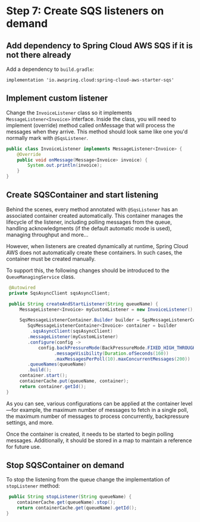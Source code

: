 # Step 7: Create SQS listeners on demand

## Add dependency to Spring Cloud AWS SQS if it is not there already

Add a dependency to `build.gradle`:

```
implementation 'io.awspring.cloud:spring-cloud-aws-starter-sqs'
```

## Implement custom listener

Change the `InvoiceListener` class so it implements `MessageListener<Invoice>` interface. 
Inside the class, you will need to implement (override) method called onMessage that will process the messages when they arrive. 
This method should look same like one you'd normally mark with `@SqsListener`.

```java
public class InvoiceListener implements MessageListener<Invoice> {
    @Override
    public void onMessage(Message<Invoice> invoice) {
        System.out.println(invoice);
    }
}
```

## Create SQSContainer and start listening

Behind the scenes, every method annotated with `@SqsListener` has an associated container created automatically. 
This container manages the lifecycle of the listener, including polling messages from the queue, handling acknowledgments (if the default automatic mode is used), managing throughput and more...

However, when listeners are created dynamically at runtime, Spring Cloud AWS does not automatically create these containers. In such cases, the container must be created manually.

To support this, the following changes should be introduced to the `QueueManagingService` class.

```java
 @Autowired
 private SqsAsyncClient sqsAsyncClient;

 public String createAndStartListener(String queueName) {
     MessageListener<Invoice> myCustomListener = new InvoiceListener();

     SqsMessageListenerContainer.Builder builder = SqsMessageListenerContainer.builder();
        SqsMessageListenerContainer<Invoice> container = builder
         .sqsAsyncClient(sqsAsyncClient)
        .messageListener(myCustomListener)
        .configure(config -> 
            config.backPressureMode(BackPressureMode.FIXED_HIGH_THROUGHPUT)
                  .messageVisibility(Duration.ofSeconds(160))
                  .maxMessagesPerPoll(10).maxConcurrentMessages(200))
        .queueNames(queueName)
        .build();
     container.start();
     containerCache.put(queueName, container);
     return container.getId();
}
```

As you can see, various configurations can be applied at the container level—for example, the maximum number of messages to fetch in a single poll, 
the maximum number of messages to process concurrently, backpressure settings, and more.

Once the container is created, it needs to be started to begin polling messages. Additionally, it should be stored in a map to maintain a reference for future use.

## Stop SQSContainer on demand

To stop the listening from the queue change the implementation of `stopListener` method:

```java
 public String stopListener(String queueName) {
    containerCache.get(queueName).stop();
    return containerCache.get(queueName).getId();
}
 ```
